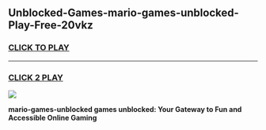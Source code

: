 
## Unblocked-Games-mario-games-unblocked-Play-Free-20vkz
<h3>
<a href="https://premium76.site?title=mario-games-unblocked&ref=22A">CLICK TO PLAY</a></h3>
<hr>

<h3>
<a href="https://premium76.site?title=mario-games-unblocked&ref=22A">CLICK 2 PLAY</a>
  
</h3>

<a href="https://premium76.site?title=mario-games-unblocked&ref=22A"><img src="https://clearcache.store/games.png"></a>


**mario-games-unblocked games unblocked: Your Gateway to Fun and Accessible Online Gaming**
